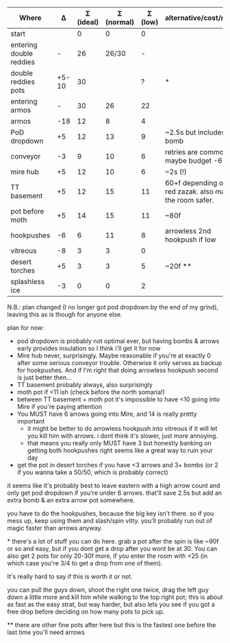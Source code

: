 
| Where                   | Δ    | Σ (ideal) |Σ (normal) |Σ (low) |  alternative/cost/notes |
| -------------------     | ---- | --        | --        | --     | ------- |
| start                   |      | 0         | 0         | 0      |         |
| entering double reddies | -    | 26        | 26/30        | -      |
| double reddies pots     | +5-10| 30        |           | ?      | \*
| entering armos          | -    | 30        | 26        | 22
| armos                   | -18  | 12        | 8         | 4      |
| PoD dropdown            | +5   | 12        | 13        | 9      | ~2.5s but includes a bomb 
| conveyor                | -3   | 9         | 10        | 6      | retries are common, maybe budget -6
| mire hub                | +5   | 12        | 10        | 6      | ~2s (!)
| TT basement             | +5   | 12        | 15        | 11     | 60+f depending on red zazak. also makes the room safer.
| pot before moth         | +5   | 14        | 15        | 11     | ~80f
| hookpushes              | -6   | 6         | 11        | 8      | arrowless 2nd hookpush if low
| vitreous                | -8   | 3         | 3         | 0      |
| desert torches          | +5   | 3         | 3         | 5      | ~20f \*\*
| splashless ice          | -3   | 0         | 0         | 2      |


N.B.: plan changed (I no longer got pod dropdown by the end of my grind), leaving this as is though for anyone else.

plan for now:

* pod dropdown is probably not optimal ever, but having bombs & arrows early provides insulation so I think i'll get it for now
* Mire hub never, surprisingly. Maybe reasonable if you're at exactly 0 after some serious conveyor trouble. Otherwise it only serves as backup for hookpushes. And if I'm right that doing arrowless hookpush second is just better then...
* TT basement probably always, also surprisingly
* moth pot if <11 ish (check before the north somaria!)
* between TT basement + moth pot it's impossible to have <10 going into Mire if you're paying attention
* You MUST have 6 arrows going into Mire, and 14 is really pretty important
  * it might be better to do arrowless hookpush into vitreous if it will let you kill him with arrows. i dont think it's slower, just more annoying.
  * that means you really only MUST have 3 but honestly banking on getting both hookpushes right seems like a great way to ruin your day
* get the pot in desert torches if you have <3 arrows and 3+ bombs (or 2 if you wanna take a 50/50, which is probably correct)

it seems like it's probably best to leave eastern with a high arrow count and only get pod dropdown if you're under 6 arrows. that'll save 2.5s but add an extra bomb & an extra arrow pot somewhere.

you have to do the hookpushes, because the big key isn't there. so if you mess up, keep using them and slash/spin vitty. you'll probably run out of magic faster than arrows anyway.


\*  there's a lot of stuff you can do here. grab a pot after the spin is like ~90f or so and easy, but if you dont get a drop after you wont be at 30. You can also get 2 pots for only 20-30f more, if you enter the room with <25 (in which case you're 3/4 to get a drop from one of them).

It's really hard to say if this is worth it or not.

you can pull the guys down, shoot the right one twice, drag the left guy down a little more and kill him while walking to the top right pot; this is about as fast as the easy strat, but way harder, but also lets you see if you got a free drop before deciding on how many pots to pick up.

\*\* there are other fine pots after here but this is the fastest one before the last time you'll need arrows
